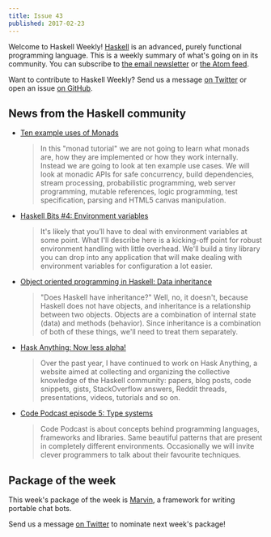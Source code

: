 ```yaml
---
title: Issue 43
published: 2017-02-23
---
```


Welcome to Haskell Weekly!
[Haskell](https://haskell-lang.org) is an advanced, purely functional programming language.
This is a weekly summary of what's going on in its community.
You can subscribe to [the email newsletter](https://news.us10.list-manage.com/subscribe?u=49a6a2e17b12be2c5c4dcb232&id=ffbbbbd930)
or [the Atom feed](/haskell-weekly.atom).

Want to contribute to Haskell Weekly?
Send us a message [on Twitter](https://twitter.com/haskellweekly)
or open an issue [on GitHub](https://github.com/haskellweekly/haskellweekly.github.io).

## News from the Haskell community

-   [Ten example uses of Monads](https://haskellexists.blogspot.de/2017/02/ten-example-uses-of-monads.html)

    > In this "monad tutorial" we are not going to learn what monads are, how they are implemented or how they work internally. Instead we are going to look at ten example use cases. We will look at monadic APIs for safe concurrency, build dependencies, stream processing, probabilistic programming, web server programming, mutable references, logic programming, test specification, parsing and HTML5 canvas manipulation.

-   [Haskell Bits #4: Environment variables](http://www.kovach.me/posts/2017-02-22-environment-variables.html)

    > It's likely that you’ll have to deal with environment variables at some point. What I'll describe here is a kicking-off point for robust environment handling with little overhead. We'll build a tiny library you can drop into any application that will make dealing with environment variables for configuration a lot easier.

-   [Object oriented programming in Haskell: Data inheritance](http://www.parsonsmatt.org/2017/02/17/ooph_data_inheritance.html)

    > "Does Haskell have inheritance?" Well, no, it doesn't, because Haskell does not have objects, and inheritance is a relationship between two objects. Objects are a combination of internal state (data) and methods (behavior). Since inheritance is a combination of both of these things, we'll need to treat them separately.

-   [Hask Anything: Now less alpha!](https://www.reddit.com/r/haskell/comments/5vd4ag/hask_anything_now_less_alpha/)

    > Over the past year, I have continued to work on Hask Anything, a website aimed at collecting and organizing the collective knowledge of the Haskell community: papers, blog posts, code snippets, gists, StackOverflow answers, Reddit threads, presentations, videos, tutorials and so on.

-   [Code Podcast episode 5: Type systems](http://codepodcast.com/s0e5.html)

    > Code Podcast is about concepts behind programming languages, frameworks and libraries. Same beautiful patterns that are present in completely different environments. Occasionally we will invite clever programmers to talk about their favourite techniques.

## Package of the week

This week's package of the week is [Marvin](https://hackage.haskell.org/package/marvin),
a framework for writing portable chat bots.

Send us a message [on Twitter](https://twitter.com/haskellweekly) to nominate next week's package!
